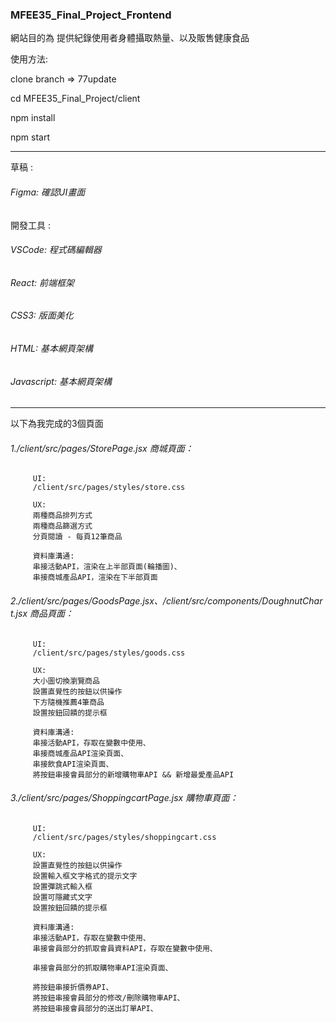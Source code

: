 ### MFEE35_Final_Project_Frontend
網站目的為 提供紀錄使用者身體攝取熱量、以及販售健康食品

使用方法:

clone branch => 77update

cd MFEE35_Final_Project/client

npm install

npm start

<hr>

草稿 :
###### Figma: 確認UI畫面

開發工具 :  
###### VSCode: 程式碼編輯器
###### React: 前端框架
###### CSS3: 版面美化
###### HTML: 基本網頁架構
###### Javascript: 基本網頁架構
<hr>

以下為我完成的3個頁面

###### 1./client/src/pages/StorePage.jsx 商城頁面：

         UI:
         /client/src/pages/styles/store.css
         
         UX:
         兩種商品排列方式
         兩種商品篩選方式
         分頁閱讀 - 每頁12筆商品
         
         資料庫溝通:
         串接活動API，渲染在上半部頁面(輪播圖)、
         串接商城產品API，渲染在下半部頁面

###### 2./client/src/pages/GoodsPage.jsx、/client/src/components/DoughnutChart.jsx  商品頁面：

         UI:
         /client/src/pages/styles/goods.css
         
         UX:
         大小圖切換瀏覽商品
         設置直覺性的按鈕以供操作
         下方隨機推薦4筆商品
         設置按鈕回饋的提示框
         
         資料庫溝通:
         串接活動API，存取在變數中使用、
         串接商城產品API渲染頁面、
         串接飲食API渲染頁面、
         將按鈕串接會員部分的新增購物車API && 新增最愛產品API

###### 3./client/src/pages/ShoppingcartPage.jsx 購物車頁面：

         UI:
         /client/src/pages/styles/shoppingcart.css
         
         UX:
         設置直覺性的按鈕以供操作
         設置輸入框文字格式的提示文字
         設置彈跳式輸入框
         設置可隱藏式文字
         設置按鈕回饋的提示框
         
         資料庫溝通:
         串接活動API，存取在變數中使用、
         串接會員部分的抓取會員資料API，存取在變數中使用、
         
         串接會員部分的抓取購物車API渲染頁面、
         
         將按鈕串接折價券API、
         將按鈕串接會員部分的修改/刪除購物車API、
         將按鈕串接會員部分的送出訂單API、

